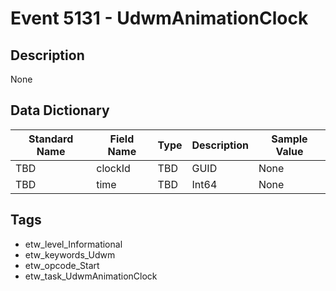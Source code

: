 # Event 5131 - UdwmAnimationClock

## Description
None

## Data Dictionary
|Standard Name|Field Name|Type|Description|Sample Value|
|---|---|---|---|---|
|TBD|clockId|TBD|GUID|None|None|
|TBD|time|TBD|Int64|None|None|

## Tags
* etw_level_Informational
* etw_keywords_Udwm
* etw_opcode_Start
* etw_task_UdwmAnimationClock